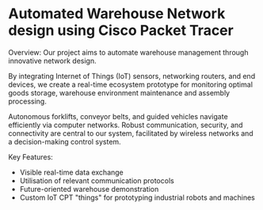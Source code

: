 # Automated Warehouse Network design using Cisco Packet Tracer

Overview: Our project aims to automate warehouse management through innovative network design. 


By integrating Internet of Things (IoT) sensors, networking routers, and end devices, we create a real-time ecosystem prototype for monitoring optimal goods storage, warehouse environment maintenance and assembly processing. 

Autonomous forklifts, conveyor belts, and guided vehicles navigate efficiently via computer networks. Robust communication, security, and connectivity are central to our system, facilitated by wireless networks and a decision-making control system.

Key Features:
- Visible real-time data exchange
- Utilisation of relevant communication protocols
- Future-oriented warehouse demonstration
- Custom IoT CPT "things" for prototyping industrial robots and machines
